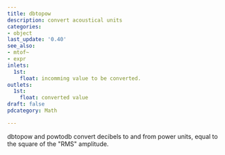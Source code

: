 ```yaml
---
title: dbtopow
description: convert acoustical units
categories:
- object
last_update: '0.40'
see_also:
- mtof~
- expr
inlets:
  1st:
    float: incomming value to be converted.
outlets:
  1st:
    float: converted value
draft: false
pdcategory: Math

---
```

dbtopow and powtodb convert decibels to and from power units, equal to the square of the "RMS" amplitude.
